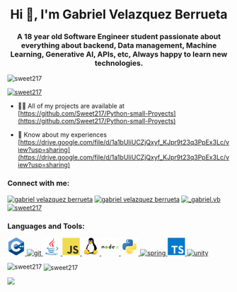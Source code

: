 <h1 align="center">Hi 👋, I'm Gabriel Velazquez Berrueta</h1>
<h3 align="center">A 18 year old Software Engineer student passionate about everything about backend, Data management, Machine Learning, Generative AI, APIs, etc, Always happy to learn new technologies.</h3>

<p align="left"> <img src="https://komarev.com/ghpvc/?username=sweet217&label=Profile%20views&color=0e75b6&style=flat" alt="sweet217" /> </p>

<p align="left"> <a href="https://github.com/ryo-ma/github-profile-trophy"><img src="https://github-profile-trophy.vercel.app/?username=sweet217" alt="sweet217" /></a> </p>

- 👨‍💻 All of my projects are available at [https://github.com/Sweet217/Python-small-Proyects](https://github.com/Sweet217/Python-small-Proyects)

- 📄 Know about my experiences [https://drive.google.com/file/d/1a1bUIiUCZjQxyf_KJpr9t23q3PpEx3Lc/view?usp=sharing](https://drive.google.com/file/d/1a1bUIiUCZjQxyf_KJpr9t23q3PpEx3Lc/view?usp=sharing)

<h3 align="left">Connect with me:</h3>
<p align="left">
<a href="https://linkedin.com/in/gabriel velazquez berrueta" target="blank"><img align="center" src="https://raw.githubusercontent.com/rahuldkjain/github-profile-readme-generator/master/src/images/icons/Social/linked-in-alt.svg" alt="gabriel velazquez berrueta" height="30" width="40" /></a>
<a href="https://fb.com/gabriel velazquez berrueta" target="blank"><img align="center" src="https://raw.githubusercontent.com/rahuldkjain/github-profile-readme-generator/master/src/images/icons/Social/facebook.svg" alt="gabriel velazquez berrueta" height="30" width="40" /></a>
<a href="https://instagram.com/_gabriel.vb" target="blank"><img align="center" src="https://raw.githubusercontent.com/rahuldkjain/github-profile-readme-generator/master/src/images/icons/Social/instagram.svg" alt="_gabriel.vb" height="30" width="40" /></a>
<a href="https://www.leetcode.com/sweet217" target="blank"><img align="center" src="https://raw.githubusercontent.com/rahuldkjain/github-profile-readme-generator/master/src/images/icons/Social/leet-code.svg" alt="sweet217" height="30" width="40" /></a>
</p>

<h3 align="left">Languages and Tools:</h3>
<p align="left"> <a href="https://www.w3schools.com/cpp/" target="_blank" rel="noreferrer"> <img src="https://raw.githubusercontent.com/devicons/devicon/master/icons/cplusplus/cplusplus-original.svg" alt="cplusplus" width="40" height="40"/> </a> <a href="https://git-scm.com/" target="_blank" rel="noreferrer"> <img src="https://www.vectorlogo.zone/logos/git-scm/git-scm-icon.svg" alt="git" width="40" height="40"/> </a> <a href="https://www.java.com" target="_blank" rel="noreferrer"> <img src="https://raw.githubusercontent.com/devicons/devicon/master/icons/java/java-original.svg" alt="java" width="40" height="40"/> </a> <a href="https://developer.mozilla.org/en-US/docs/Web/JavaScript" target="_blank" rel="noreferrer"> <img src="https://raw.githubusercontent.com/devicons/devicon/master/icons/javascript/javascript-original.svg" alt="javascript" width="40" height="40"/> </a> <a href="https://www.linux.org/" target="_blank" rel="noreferrer"> <img src="https://raw.githubusercontent.com/devicons/devicon/master/icons/linux/linux-original.svg" alt="linux" width="40" height="40"/> </a> <a href="https://nodejs.org" target="_blank" rel="noreferrer"> <img src="https://raw.githubusercontent.com/devicons/devicon/master/icons/nodejs/nodejs-original-wordmark.svg" alt="nodejs" width="40" height="40"/> </a> <a href="https://www.python.org" target="_blank" rel="noreferrer"> <img src="https://raw.githubusercontent.com/devicons/devicon/master/icons/python/python-original.svg" alt="python" width="40" height="40"/> </a> <a href="https://spring.io/" target="_blank" rel="noreferrer"> <img src="https://www.vectorlogo.zone/logos/springio/springio-icon.svg" alt="spring" width="40" height="40"/> </a> <a href="https://www.typescriptlang.org/" target="_blank" rel="noreferrer"> <img src="https://raw.githubusercontent.com/devicons/devicon/master/icons/typescript/typescript-original.svg" alt="typescript" width="40" height="40"/> </a> <a href="https://unity.com/" target="_blank" rel="noreferrer"> <img src="https://www.vectorlogo.zone/logos/unity3d/unity3d-icon.svg" alt="unity" width="40" height="40"/> </a> </p>

<p><img align="left" src="https://github-readme-stats.vercel.app/api/top-langs?username=sweet217&show_icons=true&locale=en&layout=compact" alt="sweet217" /></p>

<p>&nbsp;<img align="center" src="https://github-readme-stats.vercel.app/api?username=sweet217&show_icons=true&locale=en" alt="sweet217" /></p>

![](https://leetcard.jacoblin.cool/Sweet217?theme=light,unicorn)
